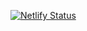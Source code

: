 [![Netlify Status](https://api.netlify.com/api/v1/badges/681fa829-0010-4ec6-a5f8-a15560b67fb7/deploy-status)](https://app.netlify.com/sites/zachdonnelly-dev/deploys)
